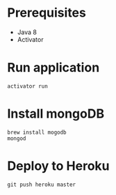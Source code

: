 # Prerequisites
- Java 8
- Activator

# Run application
```
activator run
```

# Install mongoDB
```
brew install mogodb
mongod
```

# Deploy to Heroku
```
git push heroku master
```
